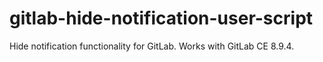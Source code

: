 # gitlab-hide-notification-user-script
Hide notification functionality for GitLab. Works with GitLab CE 8.9.4.

